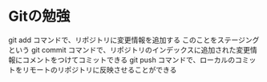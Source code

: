 # Gitの勉強
git add コマンドで、リポジトリに変更情報を追加する
	このことをステージングという
git commit コマンドで、リポジトリのインデックスに追加された変更情報にコメントをつけてコミットできる
git push コマンドで、ローカルのコミットをリモートのリポジトリに反映させることができる
